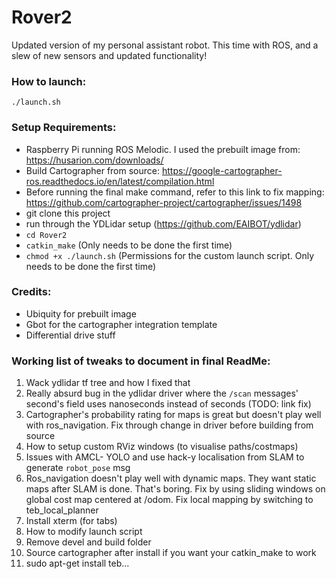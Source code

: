 # Rover2
Updated version of my personal assistant robot. This time with ROS, and a slew of new sensors and updated functionality!

### How to launch:
`./launch.sh`


### Setup Requirements:
* Raspberry Pi running ROS Melodic. I used the prebuilt image from: https://husarion.com/downloads/  
* Build Cartographer from source: https://google-cartographer-ros.readthedocs.io/en/latest/compilation.html  
* Before running the final make command, refer to this link to fix mapping: https://github.com/cartographer-project/cartographer/issues/1498  
* git clone this project  
* run through the YDLidar setup (https://github.com/EAIBOT/ydlidar)  
* `cd Rover2`  
* `catkin_make` (Only needs to be done the first time)  
* `chmod +x ./launch.sh` (Permissions for the custom launch script. Only needs to be done the first time)  

### Credits:
* Ubiquity for prebuilt image
* Gbot for the cartographer integration template
* Differential drive stuff

### Working list of tweaks to document in final ReadMe:
1. Wack ydlidar tf tree and how I fixed that
2. Really absurd bug in the ydlidar driver where the `/scan` messages' second's field uses nanoseconds instead of seconds (TODO: link fix)
3. Cartographer's probability rating for maps is great but doesn't play well with ros_navigation. Fix through change in driver before building from source
4. How to setup custom RViz windows (to visualise paths/costmaps)
5. Issues with AMCL- YOLO and use hack-y localisation from SLAM to generate `robot_pose` msg
6. Ros_navigation doesn't play well with dynamic maps. They want static maps after SLAM is done. That's boring. Fix by using sliding windows on global cost map centered at /odom. Fix local mapping by switching to teb_local_planner
7. Install xterm (for tabs)
8. How to modify launch script
9. Remove devel and build folder
10. Source cartographer after install if you want your catkin_make to work
11. sudo apt-get install teb...
